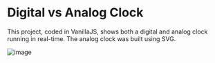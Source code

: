 # Digital vs Analog Clock

This project, coded in VanillaJS, shows both a digital and analog clock running in real-time.
The analog clock was built using SVG.

![image](https://user-images.githubusercontent.com/108364424/196266064-40a0033a-5c0d-4b6b-9411-1d2ca3bcabe7.png)
